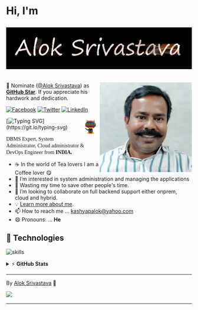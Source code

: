 # Hi, I'm <p align="center">[![Alok Srivastava!](https://github.com/coolaries26/coolaries26/blob/main/alok.name.png)](https://coolaries26.github.io "Alok Srivastava")</p> 




<!-- markdownlint-disable MD033 -->
<a href="[https://app.daily.dev/coolaries26](https://app.daily.dev/coolaries26)"><img src="https://github.com/coolaries26/coolaries26/blob/main/AlokSrivastava%20002S11%20Bangalore%20Manyatha%2C%20MD4.jpg" width="250" align="right" alt="Alok Srivastava's Dev Card"/></a>
<!-- markdownlint-enable MD033 -->
📢 Nominate ([@Alok Srivastava](https://coolaries26.github.io)) as **[GitHub Star](https://stars.github.com/nominate)**. If you appreciate his hardwork and dedication.



[![Facebook](https://img.shields.io/badge/Facebook-%231877F2.svg?&style=plastic&logo=facebook&logoColor=white)](https://facebook.com/coolaries26) [![Twitter](https://img.shields.io/badge/Twitter-%231DA1F2.svg?&style=plastic&logo=twitter&logoColor=white)](https://twitter.com/coolaries26) [![LinkedIn](https://img.shields.io/badge/LinkedIn-%230077B5.svg?&style=plastic&logo=linkedin&logoColor=white)](https://linkedin.com/in/coolaries26)



<a href="[https://coolaries26.github.io](https://coolaries26.github.io)"><img src="https://github.com/coolaries26/coolaries26/blob/main/log_oa.gif" width="50" align="right" alt="I Am Alok"/></a>[![Typing SVG](https://readme-typing-svg.herokuapp.com?font=VT323&color=335bff&size=30&width=500&lines=IBM+DB2+DBA+.+.+.;MSSQL+DBA+.+.+.;PostgreSql+DBA+.+.+.;System+Adminstrator+.+.+.;DevOps+Engineer+.+.+.;Cloud+Provisioning+and+maintenance+.+.+.;Automation+Is+Fun+.+.+.;Always+learning+new+things+.+.+.;Nice+to+meet+you+.+.+.)](https://git.io/typing-svg)

<!-- markdownlint-disable MD033 -->

<span style="font-family: Coiny">DBMS Expert, System Administrator, Cloud administrator & DevOps Engineer from<b> INDIA.</b></span>

<!-- markdownlint-enable MD033 -->

- ☕ In the world of Tea lovers I am a Coffee lover 😋
- 👀 I’m interested in system administration and managing the applications
- 🎯 Wasting my time to save other people's time.
- 💞️ I’m looking to collaborate on full backend support either onprem, cloud and hybrid.
- 💡 [Learn more about me](https://coolaries26.github.io).
- 📫 How to reach me ... kashyapalok@yahoo.com 
- 😄 Pronouns: ... **He**


## 🔧 Technologies

![skills](https://skillicons.dev/icons?i=azure,docker,kubernetes,ansible,terraform,linux,py,bash,powershell,mysql,git,github,grafana,prometheus&theme=dark&perline=14)


<details>
    <summary>&#9889 <b>GitHub Stats</b></summary><br/>

![](https://github-readme-stats.vercel.app/api?username=coolaries26&theme=radical&hide_border=false&include_all_commits=true&count_private=true)
![](https://github-readme-streak-stats.herokuapp.com/?user=coolaries26&theme=radical&hide_border=false)
![Top Language](https://github-readme-stats.vercel.app/api/top-langs/?username=coolaries26&theme=radical&hide_border=false&include_all_commits=true&count_private=true&layout=compact)

</details>

---

By [Alok Srivastava](https://coolaries26.github.io) 🙏

[![](https://visitcount.itsvg.in/api?id=coolaries26&label=Profile%20Views&color=1&pretty=true)](https://visitcount.itsvg.in)


[personal website]: https://coolaries26.github.io
[facebook]: https://facebook.com/coolaries26
[twitter]: https://twitter.com/coolaries26
[instagram]: [https://instagram.com/coolaries26](https://www.instagram.com/alok_ballia/)
[youtube]: https://youtube.com/coolaries26

---------------------------------------------------------------------------------------------------------

<!---
coolaries26/coolaries26 is a ✨ special ✨ repository because its `README.md` (this file) appears on your GitHub profile.
You can click the Preview link to take a look at your changes.
--->

